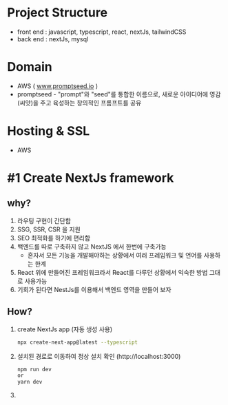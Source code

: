 # Project Structure

- front end : javascript, typescript, react, nextJs, tailwindCSS
- back end : nextJs, mysql

# Domain 
- AWS ( www.promptseed.io )
- promptseed - "prompt"와 "seed"를 통합한 이름으로, 새로운 아이디어에 영감(씨앗)을 주고 육성하는 창의적인 프롬프트를 공유

# Hosting & SSL
-  AWS

# #1 Create NextJs framework
## why?
1. 라우팅 구현이 간단함
2. SSG, SSR, CSR 을 지원
3. SEO 최적화를 하기에 편리함
4. 백엔드를 따로 구축하지 않고 NextJS 에서 한번에 구축가능
	- 혼자서 모든 기능을 개발해야하는 상황에서 여러 프레임워크 및 언어를 사용하는 한계
5. React 위에 만들어진 프레임워크라서 React를 다루던 상황에서 익숙한 방법 그대로 사용가능
6. 기회가 된다면 NestJs를 이용해서 백엔드 영역을 만들어 보자


## How?
1. create NextJs app (자동 생성 사용)
	```bash
	npx create-next-app@latest --typescript
	```

2. 설치된 경로로 이동하여 정상 설치 확인 (http://localhost:3000)

	```bash
	npm run dev 
	or 
	yarn dev
	```

3.  